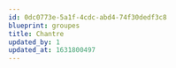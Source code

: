 ```yaml
---
id: 0dc0773e-5a1f-4cdc-abd4-74f30dedf3c8
blueprint: groupes
title: Chantre
updated_by: 1
updated_at: 1631800497
---
```

